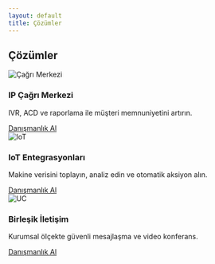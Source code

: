 ```yaml
---
layout: default
title: Çözümler
---
```


<section class="container section">
  <h1 class="section-title">Çözümler</h1>
  <div class="grid-3 cards">
    <article class="card">
      <img src="{{ '/assets/images/solution-uc.svg' | relative_url }}" alt="Çağrı Merkezi">
      <h3>IP Çağrı Merkezi</h3>
      <p>IVR, ACD ve raporlama ile müşteri memnuniyetini artırın.</p>
      <a class="btn" href="{{ '/contact' | relative_url }}">Danışmanlık Al</a>
    </article>
    <article class="card">
      <img src="{{ '/assets/images/solution-iot.svg' | relative_url }}" alt="IoT">
      <h3>IoT Entegrasyonları</h3>
      <p>Makine verisini toplayın, analiz edin ve otomatik aksiyon alın.</p>
      <a class="btn" href="{{ '/contact' | relative_url }}">Danışmanlık Al</a>
    </article>
    <article class="card">
      <img src="{{ '/assets/images/solution-contact.svg' | relative_url }}" alt="UC">
      <h3>Birleşik İletişim</h3>
      <p>Kurumsal ölçekte güvenli mesajlaşma ve video konferans.</p>
      <a class="btn" href="{{ '/contact' | relative_url }}">Danışmanlık Al</a>
    </article>
  </div>
</section>

